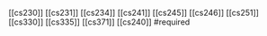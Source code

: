[[cs230]]
[[cs231]]
[[cs234]]
[[cs241]]
[[cs245]]
[[cs246]]
[[cs251]]
[[cs330]]
[[cs335]]
[[cs371]]
[[cs240]]
#required